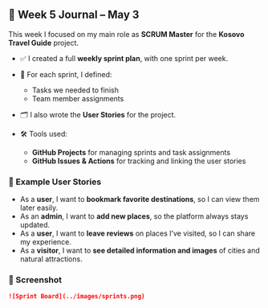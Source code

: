 ## 📅 Week 5 Journal – May 3

This week I focused on my main role as **SCRUM Master** for the **Kosovo Travel Guide** project.

- ✅ I created a full **weekly sprint plan**, with one sprint per week.
- 🧩 For each sprint, I defined:

  - Tasks we needed to finish
  - Team member assignments

- 🗂️ I also wrote the **User Stories** for the project.
- 🛠️ Tools used:
  - **GitHub Projects** for managing sprints and task assignments
  - **GitHub Issues & Actions** for tracking and linking the user stories

### 📝 Example User Stories

- As a **user**, I want to **bookmark favorite destinations**, so I can view them later easily.
- As an **admin**, I want to **add new places**, so the platform always stays updated.
- As a **user**, I want to **leave reviews** on places I’ve visited, so I can share my experience.
- As a **visitor**, I want to **see detailed information and images** of cities and natural attractions.

### 📸 Screenshot

```md
![Sprint Board](../images/sprints.png)
```
